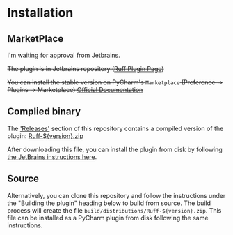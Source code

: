 # Installation
## MarketPlace
I'm waiting for approval from Jetbrains.

~~The plugin is in Jetbrains repository ([Ruff Plugin Page](https://plugins.jetbrains.com/plugin/20574-ruff))~~

~~You can install the stable version on PyCharm's `Marketplace` (Preference -> Plugins -> Marketplace) [Official Documentation](https://www.jetbrains.com/help/idea/managing-plugins.html)~~

[//]: # (![search plugin]&#40;search_plugin.png&#41;)

## Complied binary
The ['Releases'](https://github.com/koxudaxi/ruff-pycharm-plugin/releases/) section of this repository contains a compiled version of the plugin: [Ruff-${version}.zip](https://github.com/koxudaxi/ruff-pycharm-plugin/releases/latest/)

After downloading this file, you can install the plugin from disk by following [the JetBrains instructions here](https://www.jetbrains.com/help/pycharm/plugins-settings.html).

## Source
Alternatively, you can clone this repository and follow the instructions under the "Building the plugin" heading below to build from source.
The build process will create the file `build/distributions/Ruff-${version}.zip`.
This file can be installed as a PyCharm plugin from disk following the same instructions.
